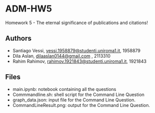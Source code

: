 # ADM-HW5
Homework 5 - The eternal significance of publications and citations!

## Authors
- Santiago Vessi, vessi.1958879@studenti.uniroma1.it, 1958879
- Dila Aslan, dilaaslan0144@gmail.com , 2113310
- Rahim Rahimov, rahimov.1921843@studenti.uniroma1.it, 1921843
  
## Files
- main.ipynb: notebook containing all the questions
- Commmandline.sh: shell script for the Command Line Question 
- graph_data.json: input file for the Command Line Question.
- CommandLineResult.png: output for the Command Line Question.
